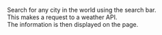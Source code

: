Search for any city in the world using the search bar.<br>
This makes a request to a weather API.<br>
The information is then displayed on the page.
